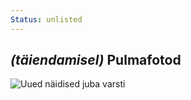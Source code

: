 ```yaml
---
Status: unlisted
---
```

<div class="col-lg-4">
  <div class="image-wrap-2">
    <div class="image-info">
      <h2 class="mb-3 h3"><i>(täiendamisel)</i> Pulmafotod</h2>
    </div>
    <img src="/media/images/img_1.jpg" alt="Uued näidised juba varsti" title="Uued näidised juba varsti" class="img-fluid" loading="lazy">
  </div>
</div>
